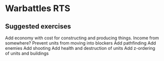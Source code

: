 # Warbattles RTS

## Suggested exercises
Add economy with cost for constructing and producing things. Income from somewhere?
Prevent units from moving into blockers
Add pathfinding
Add enemies
Add shooting
Add health and destruction of units
Add z-ordering of units and buildings
